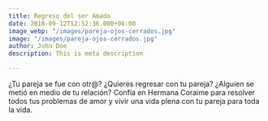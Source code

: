 ```yaml
---
title: Regreso del ser Amado
date: 2018-09-12T12:52:36.000+06:00
image_webp: "/images/pareja-ojos-cerrados.jpg"
image: "/images/pareja-ojos-cerrados.jpg"
author: John Doe
description: This is meta description

---
```

¿Tu pareja se fue con otr@? ¿Quieres regresar con tu pareja? ¿Alguien se metió en medio de tu relación? Confía en Hermana Coraime para resolver todos tus problemas de amor y vivir una vida plena con tu pareja para toda la vida.